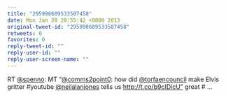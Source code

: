 ```yaml
---
title: "295998609533587458"
date: Mon Jan 28 20:55:42 +0000 2013
original-tweet-id: "295998609533587458"
retweets: 0
favorites: 0
reply-tweet-id: ""
reply-user-id: ""
reply-user-screen-name: ""
---
```

RT <a href="https://twitter.com/spenno">@spenno</a>: MT “<a href="https://twitter.com/comms2point0">@comms2point0</a>: how did <a href="https://twitter.com/torfaencouncil">@torfaencouncil</a> make Elvis gritter #youtube <a href="https://twitter.com/neilalanjones">@neilalanjones</a> tells us http://t.co/b9cIDicU” great # ...

